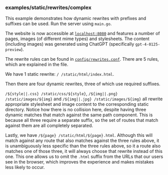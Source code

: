 ### examples/static/rewrites/complex

This example demonstrates how dynamic rewrites with prefixes and suffixes can be used.
Run the server using `main.go`.

The website is now accessible at [`localhost:8080`](http://localhost:8080/) and features a number of pages, images (of different mime types) and stylesheets.
The content (including images) was generated using ChatGPT (specifically `gpt-4-0125-preview`).

The rewrite rules can be found in [`config/rewrites.conf`](./config/rewrites.conf).
There are 5 rules, which are explained in the file.

We have 1 static rewrite: `/ /static/html/index.html`.

Then there are four dynamic rewrites, three of which use required suffixes.

`/${style||.css} /static/css/${style}`, `/${img||.png} /static/images/${img}` and `/${img||.jpg} /static/images/${img}` all rewrite appropriate stylesheet and image content to the corresponding static directory.
Notice how there is no collision here, despite having three dynamic matches that match against the same path component.
This is because all three require a separate suffix, so the set of routes that match against them are all completely separated.

Lastly, we have `/${page} /static/html/${page}.html`.
Although this will match against any route that also matches against the three rules above, it is unambiguously less specific than the three rules above, so it a route also matches one of those three, it will always choose that rewrite instead of this one.
This one allows us to omit the `.html` suffix from the URLs that our users see in the browser, which improves the experience and makes mistakes less likely to occur.
